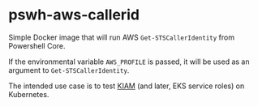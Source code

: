 # pswh-aws-callerid

Simple Docker image that will run AWS `Get-STSCallerIdentity` from Powershell Core.

If the environmental variable `AWS_PROFILE` is passed, it will be used as an argument to `Get-STSCallerIdentity`.

The intended use case is to test [KIAM](https://github.com/uswitch/kiam) (and later, EKS service roles) on Kubernetes.